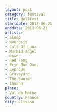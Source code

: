 ```yaml
---
layout: post
category: festival
title: Hellfest
startdate: 2013-06-21
enddate: 2013-06-23
artists: 
- Sleep
- Neurosis
- Cult Of Luna
- Morbid Angel
- Down
- Red Fang
- Eryn Non Dae.
- Leprous
- Graveyard
- The Sword
- Ihsahn
place: 
- Val de Moine
country: France
city: Clisson
---
```


